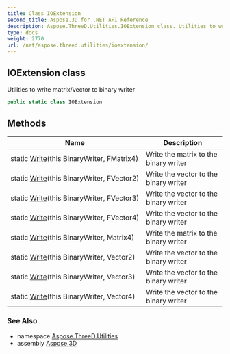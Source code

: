 ```yaml
---
title: Class IOExtension
second_title: Aspose.3D for .NET API Reference
description: Aspose.ThreeD.Utilities.IOExtension class. Utilities to write matrix/vector to binary writer
type: docs
weight: 2770
url: /net/aspose.threed.utilities/ioextension/
---
```

## IOExtension class

Utilities to write matrix/vector to binary writer

```csharp
public static class IOExtension
```

## Methods

| Name | Description |
| --- | --- |
| static [Write](../../aspose.threed.utilities/ioextension/write/#write)(this BinaryWriter, FMatrix4) | Write the matrix to the binary writer |
| static [Write](../../aspose.threed.utilities/ioextension/write/#write_1)(this BinaryWriter, FVector2) | Write the vector to the binary writer |
| static [Write](../../aspose.threed.utilities/ioextension/write/#write_2)(this BinaryWriter, FVector3) | Write the vector to the binary writer |
| static [Write](../../aspose.threed.utilities/ioextension/write/#write_3)(this BinaryWriter, FVector4) | Write the vector to the binary writer |
| static [Write](../../aspose.threed.utilities/ioextension/write/#write_4)(this BinaryWriter, Matrix4) | Write the matrix to the binary writer |
| static [Write](../../aspose.threed.utilities/ioextension/write/#write_5)(this BinaryWriter, Vector2) | Write the vector to the binary writer |
| static [Write](../../aspose.threed.utilities/ioextension/write/#write_6)(this BinaryWriter, Vector3) | Write the vector to the binary writer |
| static [Write](../../aspose.threed.utilities/ioextension/write/#write_7)(this BinaryWriter, Vector4) | Write the vector to the binary writer |

### See Also

* namespace [Aspose.ThreeD.Utilities](../../aspose.threed.utilities/)
* assembly [Aspose.3D](../../)


